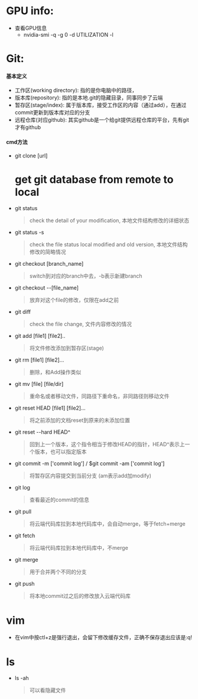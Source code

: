 # GPU info: 
* 查看GPU信息
	* nvidia-smi -q -g 0 -d UTILIZATION -l


# Git:
#### 基本定义
* 工作区(working directory): 指的是你电脑中的路径，
* 版本库(repository): 指的是本地.git的隐藏目录，同事同步了云端
* 暂存区(stage/index): 属于版本库，接受工作区的内容（通过add），在通过commit更新到版本库对应的分支
* 远程仓库(对应github): 其实github是一个给git提供远程仓库的平台，先有git才有github	
#### cmd方法
* git clone [url] 	
	# get git database from remote to local
* git status
	> check the detail of your modification, 本地文件结构修改的详细状态
* git status -s 		
	> check the file status local modified and old version, 本地文件结构修改的简略情况
* git checkout [branch_name]
	> switch到对应的branch中去，-b表示新建branch
* git checkout --[file_name]
	> 放弃对这个file的修改，仅限在add之前
* git diff
	> check the file change, 文件内容修改的情况
* git add [file1] [file2]..
	> 将文件修改添加到暂存区(stage)
* git rm [file1] [file2]...
	> 删除，和Add操作类似
* git mv [file] [file/dir]
	> 重命名或者移动文件，同路径下重命名，非同路径则移动文件 
* git reset HEAD [file1] [file2]...
	> 将之前添加的文档reset到原来的未添加位置
* git reset --hard HEAD^
	> 回到上一个版本，这个指令相当于修改HEAD的指针，HEAD^表示上一个版本，也可以指定版本
* git commit -m ['commit log']	/ $git commit -am ['commit log']
	> 将暂存区内容提交到当前分支 (am表示add加modify)
* git log
	> 查看最近的commit的信息	
* git pull
	> 将云端代码库拉到本地代码库中，会自动merge，等于fetch+merge
* git fetch
	> 将云端代码库拉到本地代码库中，不merge
* git merge
	> 用于合并两个不同的分支
* git push 
	> 将本地commit过之后的修改放入云端代码库

# vim
* 在vim中按ctl+z是强行退出，会留下修改缓存文件，正确不保存退出应该是:q!



# ls
* ls -ah
	> 可以看隐藏文件

